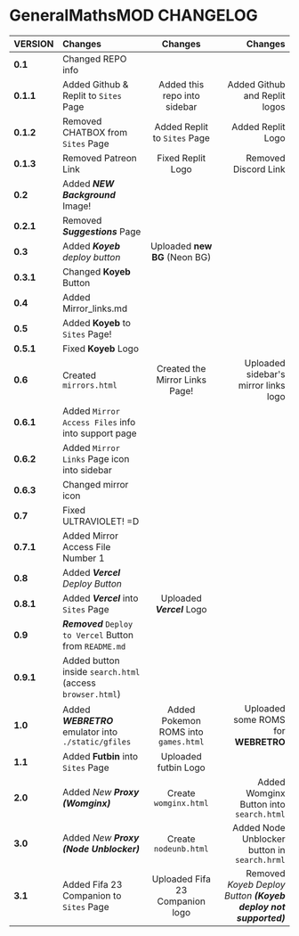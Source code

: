 # GeneralMathsMOD CHANGELOG

| **VERSION**        | **Changes**                                               | **Changes**                           | **Changes**                                                     |
|:-------------------|:----------------------------------------------------------|:-------------------------------------:|----------------------------------------------------------------:|
| **0.1**            | Changed REPO info                                         |                                       |                                                                 |
| **0.1.1**          | Added Github & Replit to `Sites` Page                     | Added this repo into sidebar          | Added Github and Replit logos                                   |
| **0.1.2**          | Removed CHATBOX from `Sites` Page                         | Added Replit to `Sites` Page          | Added Replit Logo                                               |
| **0.1.3**          | Removed Patreon Link                                      | Fixed Replit Logo                     | Removed Discord Link                                             |
| **0.2**            | Added ***NEW Background*** Image!                         |                                       |                                                                 |
| **0.2.1**          | Removed ***Suggestions*** Page                            |                                       |                                                                 |
| **0.3**            | Added ***Koyeb** deploy button*                           | Uploaded **new BG** (Neon BG)         |                                                                 |
| **0.3.1**          | Changed **Koyeb** Button                                  |                                       |                                                                 | 
| **0.4**            | Added Mirror_links.md                                     |                                       |                                                                 |
| **0.5**            | Added **Koyeb** to `Sites` Page!                          |                                       |                                                                 |
| **0.5.1**          | Fixed **Koyeb** Logo                                      |                                       |                                                                 |
| **0.6**            | Created `mirrors.html`                                    | Created the Mirror Links Page!        | Uploaded sidebar's mirror links logo                            |
| **0.6.1**          | Added `Mirror Access Files` info into support page        |                                       |                                                                 |
| **0.6.2**          | Added `Mirror Links` Page icon into sidebar               |                                       |                                                                 |
| **0.6.3**          | Changed mirror icon                                       |                                       |                                                                 |
| **0.7**            | Fixed ULTRAVIOLET! =D                                     |                                       |                                                                 |
| **0.7.1**          | Added Mirror Access File Number 1                         |                                       |                                                                 |
| **0.8**            | Added ***Vercel** Deploy Button*                          |                                       |                                                                 |
| **0.8.1**          | Added ***Vercel*** into `Sites` Page                      | Uploaded ***Vercel*** Logo            |                                                                 |
| **0.9**            | ***Removed*** `Deploy to Vercel` Button from `README.md`  |                                       |                                                                 |
| **0.9.1**          | Added button inside `search.html` (access `browser.html`) |                                       |                                                                 |
| **1.0**            | Added ***WEBRETRO*** emulator into `./static/gfiles`      | Added Pokemon ROMS into `games.html`  | Uploaded some ROMS for **WEBRETRO**                    |
| **1.1**            | Added **Futbin** into `Sites` Page                        | Uploaded futbin Logo                  |                                                                 |
| **2.0**            | Added *New **Proxy (Womginx)***                           | Create `womginx.html`                 | Added Womginx Button into `search.html`                   |
| **3.0**            | Added *New **Proxy (Node Unblocker)***                    | Create `nodeunb.html`                 | Added Node Unblocker button in `search.hrml`                   |
| **3.1**            | Added Fifa 23 Companion to `Sites` Page                   | Uploaded Fifa 23 Companion logo       | Removed *Koyeb Deploy Button **(Koyeb deploy not supported)*** |
